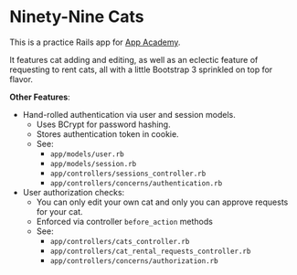 # Ninety-Nine Cats

This is a practice Rails app for [App Academy](http://appacademy.io).

It features cat adding and editing, as well
as an eclectic feature of requesting to rent cats,
all with a little Bootstrap 3 sprinkled on top for flavor.

**Other Features**:

- Hand-rolled authentication via user and session models.
    + Uses BCrypt for password hashing.
    + Stores authentication token in cookie.
    + See:
        * `app/models/user.rb`
        * `app/models/session.rb`
        * `app/controllers/sessions_controller.rb`
        * `app/controllers/concerns/authentication.rb`
- User authorization checks:
    + You can only edit your own cat and only you can approve requests for your cat.
    + Enforced via controller `before_action` methods
    + See:
        * `app/controllers/cats_controller.rb`
        * `app/controllers/cat_rental_requests_controller.rb`
        * `app/controllers/concerns/authorization.rb`
